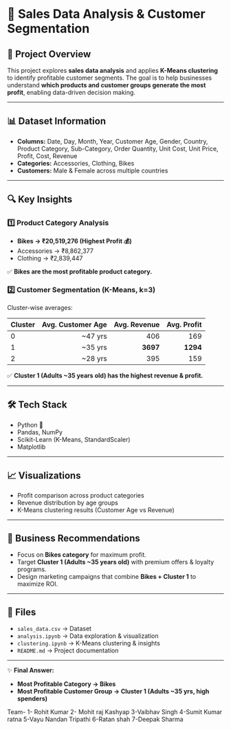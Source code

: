 # 🛒 Sales Data Analysis & Customer Segmentation

## 📌 Project Overview

This project explores **sales data analysis** and applies **K-Means clustering** to identify profitable customer segments. The goal is to help businesses understand **which products and customer groups generate the most profit**, enabling data-driven decision making.

---

## 📊 Dataset Information

* **Columns:** Date, Day, Month, Year, Customer Age, Gender, Country, Product Category, Sub-Category, Order Quantity, Unit Cost, Unit Price, Profit, Cost, Revenue
* **Categories:** Accessories, Clothing, Bikes
* **Customers:** Male & Female across multiple countries

---

## 🔍 Key Insights

### 1️⃣ Product Category Analysis

* **Bikes → ₹20,519,276 (Highest Profit 💰)**
* Accessories → ₹8,862,377
* Clothing → ₹2,839,447

✅ **Bikes are the most profitable product category.**

### 2️⃣ Customer Segmentation (K-Means, k=3)

Cluster-wise averages:

| Cluster | Avg. Customer Age | Avg. Revenue | Avg. Profit |
| ------- | ----------------: | -----------: | ----------: |
| 0       |          \~47 yrs |          406 |         169 |
| 1       |          \~35 yrs |     **3697** |    **1294** |
| 2       |          \~28 yrs |          395 |         159 |

✅ **Cluster 1 (Adults \~35 years old) has the highest revenue & profit.**

---

## 🛠️ Tech Stack

* Python 🐍
* Pandas, NumPy
* Scikit-Learn (K-Means, StandardScaler)
* Matplotlib

---

## 📈 Visualizations

* Profit comparison across product categories
* Revenue distribution by age groups
* K-Means clustering results (Customer Age vs Revenue)

---

## 🚀 Business Recommendations

* Focus on **Bikes category** for maximum profit.
* Target **Cluster 1 (Adults \~35 years old)** with premium offers & loyalty programs.
* Design marketing campaigns that combine **Bikes + Cluster 1** to maximize ROI.

---

## 📂 Files

* `sales_data.csv` → Dataset
* `analysis.ipynb` → Data exploration & visualization
* `clustering.ipynb` → K-Means clustering & insights
* `README.md` → Project documentation

---

✨ **Final Answer:**

* **Most Profitable Category → Bikes**
* **Most Profitable Customer Group → Cluster 1 (Adults \~35 yrs, high spenders)**

Team-
1- Rohit Kumar
2- Mohit raj Kashyap
3-Vaibhav Singh
4-Sumit Kumar ratna
5-Vayu Nandan Tripathi
6-Ratan shah
7-Deepak Sharma


